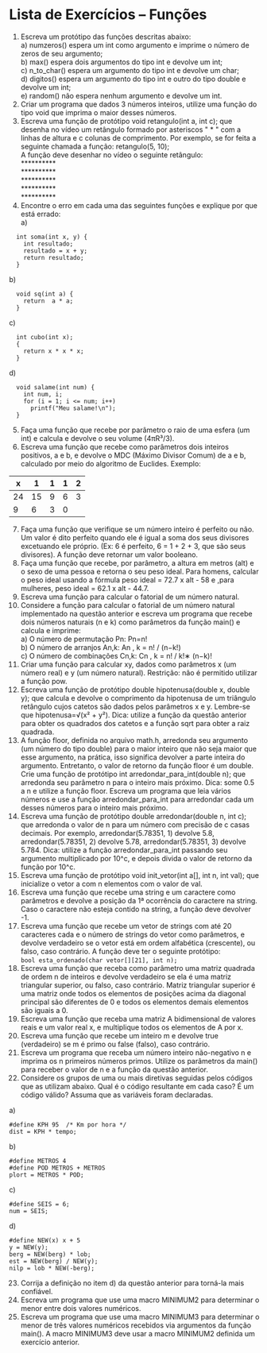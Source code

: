 # Lista de Exercícios – Funções
1. Escreva um protótipo das funções descritas abaixo:<br>
a) numzeros()  espera um  int  como argumento e imprime o número de zeros de seu
argumento;<br>
b) max() espera dois argumentos do tipo int e devolve um int;<br>
c) n_to_char() espera um argumento do tipo int e devolve um char;<br>
d) digitos() espera um argumento do tipo int e outro do tipo double e devolve um int;<br>
e) random() não espera nenhum argumento e devolve um int.<br>
2. Criar um programa que dados 3 números inteiros, utilize uma função do tipo  void  que
imprima o maior desses números.
3. Escreva uma função de protótipo  void retangulo(int a, int c);  que desenha no
vídeo   um   retângulo   formado   por   asteriscos   " * "   com  a  linhas   de   altura   e  c  colunas   de
comprimento. Por exemplo, se for feita a seguinte chamada a função: retangulo(5, 10);<br>
A função deve desenhar no vídeo o seguinte retângulo:<br>
**********<br>
**********<br>
**********<br>
**********<br>
**********<br>
4. Encontre o erro em cada uma das seguintes funções e explique por que está errado:<br>
a) 
```
  int soma(int x, y) {
    int resultado;
    resultado = x + y;
    return resultado;
  }
```
b) 
```
  void sq(int a) {
    return  a * a;
  }
```
c) 
```
  int cubo(int x);
  {
    return x * x * x;
  }
```
d) 
```
  void salame(int num) {
    int num, i;
    for (i = 1; i <= num; i++)
      printf("Meu salame!\n");
  }
```
5. Faça uma função que recebe por parâmetro o raio de uma esfera (um int) e calcula e devolve
o seu volume (4πR³/3).
6. Escreva uma função que recebe como parâmetros dois inteiros positivos, a e b, e devolve o
MDC (Máximo Divisor Comum) de  a  e  b, calculado por meio do algoritmo de Euclides.
Exemplo:<br>

x | 1 | 1 | 1 | 2
------------ | ------------- | ------------ | ------------- | -------------
24 | 15 | 9 | 6 | 3
9 | 6 | 3 | 0 | 

7. Faça uma função que verifique se um número inteiro é perfeito ou não. Um valor é dito
perfeito quando ele é igual a soma dos seus divisores excetuando ele próprio. (Ex: 6 é perfeito,
6 = 1 + 2 + 3, que são seus divisores). A função deve retornar um valor booleano.
8. Faça uma função que recebe, por parâmetro, a altura em metros (alt) e o sexo de uma pessoa e
retorna o seu peso ideal. Para homens, calcular o peso ideal usando a fórmula peso ideal = 72.7
x alt - 58 e ,para mulheres, peso ideal = 62.1 x alt - 44.7. 
9. Escreva uma função para calcular o fatorial de um número natural.
10. Considere a função para calcular o fatorial de um número natural implementado na questão
anterior e escreva um programa que recebe dois números naturais (n e k) como parâmetros da
função main()  e calcula e imprime:<br>
a) O número de permutação Pn:  Pn=n!<br>
b) O número de arranjos An,k:  An , k = n! / (n−k!) <br>
c) O número de combinações Cn,k:  Cn , k = n! / k!∗ (n−k)! <br>
11. Criar uma função para calcular xy, dados como parâmetros x (um número real) e y (um número
natural). Restrição: não é permitido utilizar a função pow.
12. Escreva uma função de protótipo double hipotenusa(double x, double y); que calcula
e devolve o comprimento da hipotenusa de um triângulo retângulo cujos catetos são dados
pelos parâmetros  x  e  y. Lembre-se que   hipotenusa=√(x² + y²). Dica: utilize a função da
questão anterior  para obter  os quadrados dos catetos  e a função  sqrt  para obter  a raiz
quadrada.
13. A função floor, definida no arquivo math.h, arredonda seu argumento (um número do tipo
double) para o maior inteiro que não seja maior que esse argumento, na prática, isso significa
devolver a parte inteira do argumento. Entretanto, o valor de retorno da função floor é um
double.   Crie   uma   função   de   protótipo  int   arredondar_para_int(double   n);  que
arredonda seu parâmetro n para o inteiro mais próximo. Dica: some 0.5 a n e utilize a função
floor. Escreva um programa que leia vários números e use a função arredondar_para_int
para arredondar cada um desses números para o inteiro mais próximo.
14. Escreva uma função de protótipo double arredondar(double n, int c); que arredonda
o   valor   de  n  para   um   número   com   precisão   de  c  casas   decimais.   Por   exemplo,
arredondar(5.78351,   1)  devolve  5.8,  arredondar(5.78351,   2) devolve  5.78,
arredondar(5.78351, 3) devolve  5.784. Dica:   utilize   a  função  arredondar_para_int
passando seu argumento multiplicado por 10^c, e depois divida o valor de retorno da função por
10^c.
15. Escreva uma função de protótipo void init_vetor(int a[], int n, int val); que
inicialize o vetor a com n elementos com o valor de val.
16. Escreva uma função que recebe uma string e um caractere como parâmetros e devolve a
posição da 1ª ocorrência do caractere na string. Caso o caractere não esteja contido na string, a
função deve devolver -1.
17. Escreva uma função que recebe um vetor de strings com até 20 caracteres cada e o número de
strings do vetor como parâmetros, e devolve verdadeiro se o vetor está em ordem alfabética
(crescente), ou falso, caso contrário. A função deve ter o seguinte protótipo:<br>
`bool esta_ordenado(char vetor[][21], int n);`
18. Escreva uma função que receba como parâmetro uma matriz quadrada de ordem n de inteiros e
devolve verdadeiro se ela é uma matriz triangular superior, ou falso, caso contrário.  Matriz
triangular superior é uma matriz onde todos os elementos de posições acima da diagonal
principal são diferentes de 0 e todos os elementos demais elementos  são iguais a 0.
19. Escreva uma função que receba uma matriz A bidimensional de valores reais e um valor real x,
e multiplique todos os elementos de A por x.
20. Escreva uma função que recebe um inteiro m e devolve true (verdadeiro) se m é primo ou
false (falso), caso contrário.
21. Escreva um programa que receba um número inteiro não-negativo n e imprima os n primeiros
números primos. Utilize os parâmetros da  main()  para receber o valor de  n  e a função da
questão anterior.
22. Considere os grupos de uma ou mais diretivas seguidas pelos códigos que as utilizam abaixo.
Qual é o código resultante em cada caso? É um código válido? Assuma que as variáveis foram
declaradas.<br>

a)
```
#define KPH 95  /* Km por hora */
dist = KPH * tempo;
```
b)
```
#define METROS 4
#define POD METROS + METROS
plort = METROS * POD;
```
c)
```
#define SEIS = 6;
num = SEIS;
```
d)
```
#define NEW(x) x + 5
y = NEW(y);
berg = NEW(berg) * lob;
est = NEW(berg) / NEW(y);
nilp = lob * NEW(-berg);
```
23. Corrija a definição no item d) da questão anterior para torná-la mais confiável.
24. Escreva um programa que use uma macro  MINIMUM2  para determinar o menor entre dois
valores numéricos.
25. Escreva um programa que use uma macro MINIMUM3 para determinar o menor de três valores
numéricos recebidos via argumentos da função main(). A macro MINIMUM3 deve usar a macro
MINIMUM2 definida um exercício anterior.
